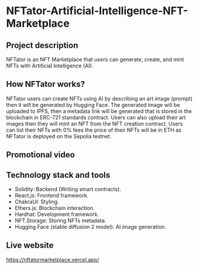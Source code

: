 # NFTator-Artificial-Intelligence-NFT-Marketplace

## Project description
NFTator is an NFT Marketplace that users can generate, create, and mint NFTs with Artificial Intelligence (AI).

## How NFTator works?
NFTator users can create NFTs using AI by describing an art image (prompt) then it will be generated by Hugging Face. The generated image will be uploaded to IPFS, then a metadata link will be generated that is stored in the blockchain in ERC-721 standards contract. Users can also upload their art images then they will mint an NFT from the NFT creation contract. Users can list their NFTs with 0% fees the price of their NFTs will be in ETH as NFTator is deployed on the Sepolia testnet.

## Promotional video



## Technology stack and tools
* Solidity: Backend (Writing smart contracts).
* React.js: Frontend framework.
* ChakraUI: Styling.
* Ethers.js: Blockchain interaction.
* Hardhat: Development framework.
* NFT.Storage: Storing NFTs metadata.
* Hugging Face (stable diffusion 2 model): AI image generation.
  
## Live website
https://nftatormarketplace.vercel.app/
  

